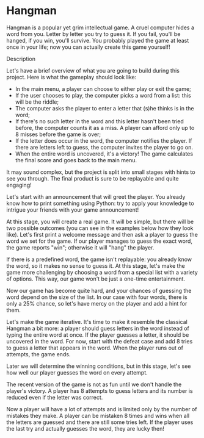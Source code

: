 # Hangman

Hangman is a popular yet grim intellectual game. A cruel computer hides a word from you. Letter by letter you try to guess it. If you fail, you'll be hanged, if you win, you'll survive. 
You probably played the game at least once in your life; now you can actually create this game yourself!

Description

Let's have a brief overview of what you are going to build during this project. Here is what the gameplay should look like:
-  In the main menu, a player can choose to either play or exit the game;
- If the user chooses to play, the computer picks a word from a list: this will be the riddle;
- The computer asks the player to enter a letter that (s)he thinks is in the word;
- If there's no such letter in the word and this letter hasn't been tried before, the computer counts it as a miss. A player can afford only up to 8 misses before the game is over;
- If the letter does occur in the word, the computer notifies the player. If there are letters left to guess, the computer invites the player to go on.
- When the entire word is uncovered, it's a victory! The game calculates the final score and goes back to the main menu.

It may sound complex, but the project is split into small stages with hints to see you through. The final product is sure to be replayable and quite engaging!

Let's start with an announcement that will greet the player. You already know how to print something using Python: try to apply your knowledge to intrigue your friends with your game announcement!

At this stage, you will create a real game. It will be simple, but there will be two possible outcomes (you can see in the examples below how they look like). Let's first print a welcome message and then ask a player to guess the word we set for the game. If our player manages to guess the exact word, the game reports "win"; otherwise it will "hang" the player.

If there is a predefined word, the game isn't replayable: you already know the word, so it makes no sense to guess it. At this stage, let's make the game more challenging by choosing a word from a special list with a variety of options. This way, our game won't be just a one-time entertainment.

Now our game has become quite hard, and your chances of guessing the word depend on the size of the list. In our case with four words, there is only a 25% chance, so let's have mercy on the player and add a hint for them.

Let's make the game iterative. It's time to make it resemble the classical Hangman a bit more: a player should guess letters in the word instead of typing the entire word at once. If the player guesses a letter, it should be uncovered in the word. For now, start with the defeat case and add 8 tries to guess a letter that appears in the word. When the player runs out of attempts, the game ends.

Later we will determine the winning conditions, but in this stage, let's see how well our player guesses the word on every attempt.

The recent version of the game is not as fun until we don't handle the player's victory. A player has 8 attempts to guess letters and its number is reduced even if the letter was correct.

Now a player will have a lot of attempts and is limited only by the number of mistakes they make. A player can be mistaken 8 times and wins when all the letters are guessed and there are still some tries left. If the player uses the last try and actually guesses the word, they are lucky then!
